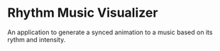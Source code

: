 # Rhythm Music Visualizer
An application to generate a synced animation to a music based on its rythm and intensity.